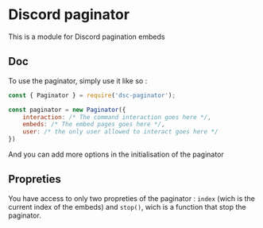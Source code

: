 # Discord paginator

This is a module for Discord pagination embeds

## Doc

To use the paginator, simply use it like so :

```js
const { Paginator } = require('dsc-paginator');

const paginator = new Paginator({
    interaction: /* The command interaction goes here */,
    embeds: /* The embed pages goes here */,
    user: /* the only user allowed to interact goes here */
})
```

And you can add more options in the initialisation of the paginator

## Propreties

You have access to only two propreties of the paginator : `index` (wich is the current index of the embeds) and `stop()`, wich is a function that stop the paginator.
